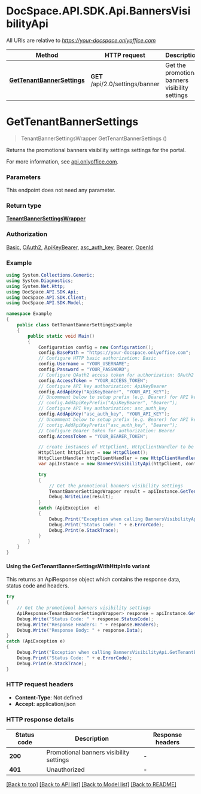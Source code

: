 # DocSpace.API.SDK.Api.BannersVisibilityApi

All URIs are relative to *https://your-docspace.onlyoffice.com*

| Method | HTTP request | Description |
|--------|--------------|-------------|
| [**GetTenantBannerSettings**](#gettenantbannersettings) | **GET** /api/2.0/settings/banner | Get the promotional banners visibility settings |

<a id="gettenantbannersettings"></a>
# **GetTenantBannerSettings**
> TenantBannerSettingsWrapper GetTenantBannerSettings ()

Returns the promotional banners visibility settings settings for the portal.

For more information, see [api.onlyoffice.com](https://api.onlyoffice.com/docspace/api-backend/usage-api/get-tenant-banner-settings/).

### Parameters
This endpoint does not need any parameter.
### Return type

[**TenantBannerSettingsWrapper**](TenantBannerSettingsWrapper.md)

### Authorization

[Basic](../README.md#Basic), [OAuth2](../README.md#OAuth2), [ApiKeyBearer](../README.md#ApiKeyBearer), [asc_auth_key](../README.md#asc_auth_key), [Bearer](../README.md#Bearer), [OpenId](../README.md#OpenId)

### Example
```csharp
using System.Collections.Generic;
using System.Diagnostics;
using System.Net.Http;
using DocSpace.API.SDK.Api;
using DocSpace.API.SDK.Client;
using DocSpace.API.SDK.Model;

namespace Example
{
    public class GetTenantBannerSettingsExample
    {
        public static void Main()
        {
            Configuration config = new Configuration();
            config.BasePath = "https://your-docspace.onlyoffice.com";
            // Configure HTTP basic authorization: Basic
            config.Username = "YOUR_USERNAME";
            config.Password = "YOUR_PASSWORD";
            // Configure OAuth2 access token for authorization: OAuth2
            config.AccessToken = "YOUR_ACCESS_TOKEN";
            // Configure API key authorization: ApiKeyBearer
            config.AddApiKey("ApiKeyBearer", "YOUR_API_KEY");
            // Uncomment below to setup prefix (e.g. Bearer) for API key, if needed
            // config.AddApiKeyPrefix("ApiKeyBearer", "Bearer");
            // Configure API key authorization: asc_auth_key
            config.AddApiKey("asc_auth_key", "YOUR_API_KEY");
            // Uncomment below to setup prefix (e.g. Bearer) for API key, if needed
            // config.AddApiKeyPrefix("asc_auth_key", "Bearer");
            // Configure Bearer token for authorization: Bearer
            config.AccessToken = "YOUR_BEARER_TOKEN";

            // create instances of HttpClient, HttpClientHandler to be reused later with different Api classes
            HttpClient httpClient = new HttpClient();
            HttpClientHandler httpClientHandler = new HttpClientHandler();
            var apiInstance = new BannersVisibilityApi(httpClient, config, httpClientHandler);

            try
            {
                // Get the promotional banners visibility settings
                TenantBannerSettingsWrapper result = apiInstance.GetTenantBannerSettings();
                Debug.WriteLine(result);
            }
            catch (ApiException  e)
            {
                Debug.Print("Exception when calling BannersVisibilityApi.GetTenantBannerSettings: " + e.Message);
                Debug.Print("Status Code: " + e.ErrorCode);
                Debug.Print(e.StackTrace);
            }
        }
    }
}
```

#### Using the GetTenantBannerSettingsWithHttpInfo variant
This returns an ApiResponse object which contains the response data, status code and headers.

```csharp
try
{
    // Get the promotional banners visibility settings
    ApiResponse<TenantBannerSettingsWrapper> response = apiInstance.GetTenantBannerSettingsWithHttpInfo();
    Debug.Write("Status Code: " + response.StatusCode);
    Debug.Write("Response Headers: " + response.Headers);
    Debug.Write("Response Body: " + response.Data);
}
catch (ApiException e)
{
    Debug.Print("Exception when calling BannersVisibilityApi.GetTenantBannerSettingsWithHttpInfo: " + e.Message);
    Debug.Print("Status Code: " + e.ErrorCode);
    Debug.Print(e.StackTrace);
}
```

### HTTP request headers

 - **Content-Type**: Not defined
 - **Accept**: application/json


### HTTP response details
| Status code | Description | Response headers |
|-------------|-------------|------------------|
| **200** | Promotional banners visibility settings |  -  |
| **401** | Unauthorized |  -  |

[[Back to top]](#) [[Back to API list]](../README.md#documentation-for-api-endpoints) [[Back to Model list]](../README.md#documentation-for-models) [[Back to README]](../README.md)

